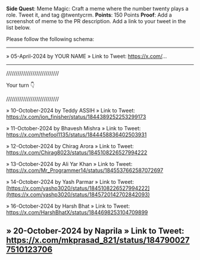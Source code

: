 **Side Quest**: Meme Magic: Craft a meme where the number twenty plays a role. Tweet it, and tag @twentycrm.
**Points**: 150 Points
**Proof**: Add a screenshot of meme to the PR description. Add a link to your tweet in the list below.

Please follow the following schema:

---

» 05-April-2024 by YOUR NAME
» Link to Tweet: https://x.com/...

---

////////////////////////////

Your turn 👇

////////////////////////////

» 10-October-2024 by Teddy ASSIH
» Link to Tweet: https://x.com/ion_finisher/status/1844389252253299173

» 11-October-2024 by Bhavesh Mishra
» Link to Tweet: https://x.com/thefool1135/status/1844458836402503931

» 12-October-2024 by Chirag Arora
» Link to Tweet: https://x.com/Chirag8023/status/1845108226527994222

» 13-October-2024 by Ali Yar Khan
» Link to Tweet: https://x.com/Mr_Programmer14/status/1845537662587072697

» 14-October-2024 by Yash Parmar
» Link to Tweet: [https://x.com/yashp3020/status/1845108226527994222](https://x.com/yashp3020/status/1845720142702842093)

» 16-October-2024 by Harsh Bhat
» Link to Tweet: https://x.com/HarshBhatX/status/1844698253104709899

» 20-October-2024 by Naprila
» Link to Tweet: https://x.com/mkprasad_821/status/1847900277510123706
---
